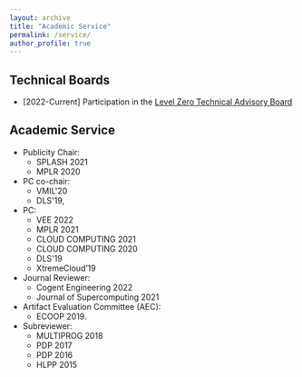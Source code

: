 ```yaml
---
layout: archive
title: "Academic Service"
permalink: /service/
author_profile: true
---
```


## Technical Boards

* [2022-Current] Participation in the [Level Zero Technical Advisory Board](https://github.com/oneapi-src/oneAPI-tab/tree/main/tab-level-zero)


## Academic Service 
* Publicity Chair: 
  * SPLASH 2021
  * MPLR 2020
* PC co-chair:
  * VMIL'20
  * DLS'19, 
* PC: 
  * VEE 2022
  * MPLR 2021 
  * CLOUD COMPUTING 2021
  * CLOUD COMPUTING 2020
  * DLS'19
  * XtremeCloud’19
* Journal Reviewer:
  * Cogent Engineering 2022
  * Journal of Supercomputing 2021 
* Artifact Evaluation Committee (AEC): 
  * ECOOP 2019.
* Subreviewer:
  * MULTIPROG 2018
  * PDP 2017
  * PDP 2016
  * HLPP 2015
